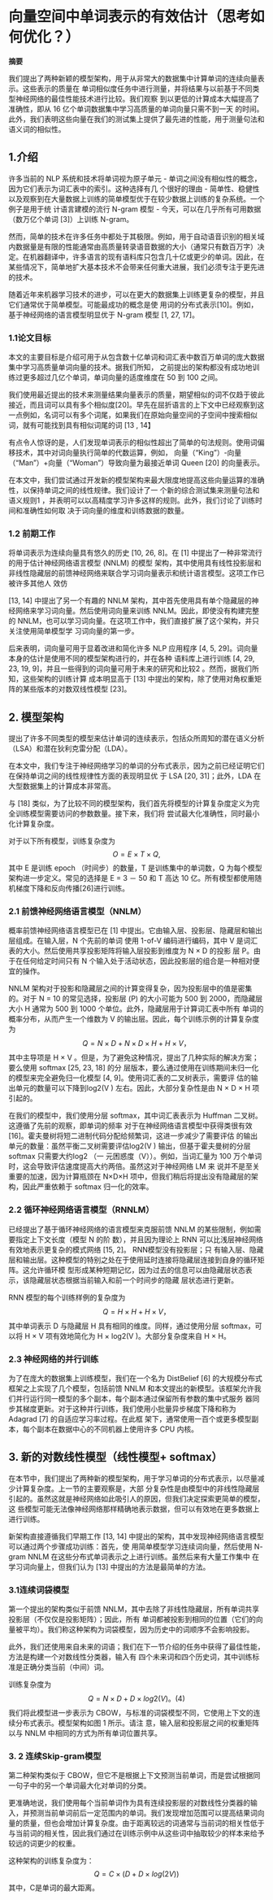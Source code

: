 # 向量空间中单词表示的有效估计（思考如何优化？）

**摘要**

我们提出了两种新颖的模型架构，⽤于从⾮常⼤的数据集中计算单词的连续向量表⽰。这些表⽰的质量在 单词相似度任务中进行测量，并将结果与以前基于不同类型神经⽹络的最佳性能技术进行⽐较。我们观察 到以更低的计算成本⼤幅提⾼了准确性，即从 16 亿个单词数据集中学习⾼质量的单词向量只需不到⼀天 的时间。此外，我们表明这些向量在我们的测试集上提供了最先进的性能，⽤于测量句法和语义词的相似性。

## 1.介绍

许多当前的 NLP 系统和技术将单词视为原⼦单元 - 单词之间没有相似性的概念，因为它们表⽰为词汇表中的索引。这种选择有⼏ 个很好的理由 - 简单性、稳健性以及观察到在⼤量数据上训练的简单模型优于在较少数据上训练的复杂系统。⼀个例⼦是⽤于统 计语⾔建模的流行 N-gram 模型 - 今天，可以在⼏乎所有可⽤数据（数万亿个单词 [3]）上训练 N-gram。

然⽽，简单的技术在许多任务中都处于其极限。例如，⽤于⾃动语⾳识别的相关域内数据量是有限的性能通常由⾼质量转录语⾳数据的⼤⼩（通常只有数百万字）决定。在机器翻译中，许多语⾔的现有语料库只包含⼏⼗亿或更少的单词。因此，在某些情况下，简单地扩⼤基本技术不会带来任何重⼤进展，我们必须专注于更先进的技术。

随着近年来机器学习技术的进步，可以在更⼤的数据集上训练更复杂的模型，并且它们通常优于简单模型。可能最成功的概念是使 ⽤词的分布式表⽰[10]。例如，基于神经⽹络的语⾔模型明显优于 N-gram 模型 [1, 27, 17]。

### 1.1论文目标

本⽂的主要⽬标是介绍可⽤于从包含数⼗亿单词和词汇表中数百万单词的庞⼤数据集中学习⾼质量单词向量的技术。据我们所知， 之前提出的架构都没有成功地训练过更多超过⼏亿个单词，单词向量的适度维度在 50 到 100 之间。

我们使⽤最近提出的技术来测量结果向量表⽰的质量，期望相似的词不仅趋于彼此接近，⽽且词可以具有多个相似度[20]。早先在屈折语⾔的上下⽂中已经观察到这⼀点例如，名词可以有多个词尾，如果我们在原始向量空间的⼦空间中搜索相似词，就有可能找到具有相似词尾的词 [13 , 14】

有点令⼈惊讶的是，⼈们发现单词表⽰的相似性超出了简单的句法规则。使⽤词偏移技术，其中对词向量执行简单的代数运算，例如， 向量（“King”）-向量（“Man”）+向量（“Woman”）导致向量为最接近单词 Queen [20] 的向量表⽰。

在本⽂中，我们尝试通过开发新的模型架构来最⼤限度地提⾼这些向量运算的准确性，以保持单词之间的线性规律。我们设计了⼀ 个新的综合测试集来测量句法和语义规则1 ，并表明可以以⾼精度学习许多这样的规则。此外，我们讨论了训练时间和准确性如何取 决于词向量的维度和训练数据的数量。

### 1.2 前期工作

将单词表⽰为连续向量具有悠久的历史 [10, 26, 8]。在 [1] 中提出了⼀种⾮常流行的⽤于估计神经⽹络语⾔模型 (NNLM) 的模型 架构，其中使⽤具有线性投影层和⾮线性隐藏层的前馈神经⽹络来联合学习词向量表⽰和统计语⾔模型。这项⼯作已被许多其他⼈ 效仿

[13, 14] 中提出了另⼀个有趣的 NNLM 架构，其中⾸先使⽤具有单个隐藏层的神经⽹络来学习词向量。然后使⽤词向量来训练 NNLM。因此，即使没有构建完整的 NNLM，也可以学习词向量。在这项⼯作中，我们直接扩展了这个架构，并只关注使⽤简单模型学 习词向量的第⼀步。

后来表明，词向量可⽤于显着改进和简化许多 NLP 应⽤程序 [4, 5, 29]。词向量本⾝的估计是使⽤不同的模型架构进行的，并在各种 语料库上进行训练 [4, 29, 23, 19, 9]，并且⼀些得到的词向量可⽤于未来的研究和⽐较2 。然⽽，据我们所知，这些架构的训练计算 成本明显⾼于 [13] 中提出的架构，除了使⽤对⻆权重矩阵的某些版本的对数双线性模型 [23]。

## 2. 模型架构

提出了许多不同类型的模型来估计单词的连续表⽰，包括众所周知的潜在语义分析（LSA）和潜在狄利克雷分配（LDA）。

在本⽂中，我们专注于神经⽹络学习的单词的分布式表⽰，因为之前已经证明它们在保持单词之间的线性规律性⽅⾯的表现明显优 于 LSA [20, 31]；此外，LDA 在⼤型数据集上的计算成本⾮常⾼。

与 [18] 类似，为了⽐较不同的模型架构，我们⾸先将模型的计算复杂度定义为完全训练模型需要访问的参数数量。接下来，我们将 尝试最⼤化准确性，同时最⼩化计算复杂度。

对于以下所有模型，训练复杂度为 
$$
O = E × T × Q,
$$
其中 E 是训练 epoch （时间步）的数量，T 是训练集中的单词数，Q 为每个模型架构进⼀步定义。常⻅的选择是 E = 3 － 50 和 T ⾼达 10 亿。所有模型都使⽤随机梯度下降和反向传播[26]进行训练。

### 2.1 前馈神经网络语言模型（NNLM）

概率前馈神经⽹络语⾔模型已在 [1] 中提出。它由输⼊层、投影层、隐藏层和输出层组成。在输⼊层，N 个先前的单词 使⽤ 1-of-V 编码进行编码，其中 V 是词汇表的⼤⼩。然后使⽤共享投影矩阵将输⼊层投影到维度为 N × D 的投影 层 P。由于在任何给定时间只有 N 个输⼊处于活动状态，因此投影层的组合是⼀种相对便宜的操作。

NNLM 架构对于投影和隐藏层之间的计算变得复杂，因为投影层中的值是密集的。对于 N = 10 的常⻅选择，投影层 (P) 的⼤⼩可能为 500 到 2000，⽽隐藏层⼤⼩ H 通常为 500 到 1000 个单位。此外，隐藏层⽤于计算词汇表中所有 单词的概率分布，从⽽产⽣⼀个维数为 V 的输出层。因此，每个训练⽰例的计算复杂度为
$$
Q = N × D + N × D × H + H × V，
$$
其中主导项是 H × V 。但是，为了避免这种情况，提出了⼏种实际的解决⽅案；要么使⽤ softmax [25, 23, 18] 的分 层版本，要么通过使⽤在训练期间未归⼀化的模型来完全避免归⼀化模型 [4, 9]。使⽤词汇表的⼆叉树表⽰，需要评 估的输出单元的数量可以下降到log2(V ) 左右。因此，⼤部分复杂性是由 N × D × H 项引起的。

在我们的模型中，我们使⽤分层 softmax，其中词汇表表⽰为 Huffman ⼆叉树。这遵循了先前的观察，即单词的频率 对于在神经⽹络语⾔模型中获得类很有效 [16]。霍夫曼树将短⼆进制代码分配给频繁词，这进⼀步减少了需要评估 的输出单元的数量：虽然平衡⼆叉树需要评估log2(V ) 输出，但基于霍夫曼树的分层 softmax 只需要⼤约log2 （⼀ 元困惑度（V））。例如，当词汇量为 100 万个单词时，这会导致评估速度提⾼⼤约两倍。虽然这对于神经⽹络 LM 来 说并不是⾄关重要的加速，因为计算瓶颈在 N×D×H 项中，但我们稍后将提出没有隐藏层的架构，因此严重依赖于 softmax 归⼀化的效率。

### 2.2 循环神经网络语言模型（RNNLM）

已经提出了基于循环神经⽹络的语⾔模型来克服前馈 NNLM 的某些限制，例如需要指定上下⽂长度（模型 N 的阶 数），并且因为理论上 RNN 可以⽐浅层神经⽹络有效地表⽰更复杂的模式⽹络 [15, 2]。 RNN模型没有投影层；只 有输⼊层、隐藏层和输出层。这种模型的特别之处在于使⽤延时连接将隐藏层连接到⾃⾝的循环矩阵。这允许循环模 型形成某种短期记忆，因为过去的信息可以由隐藏层状态表⽰，该隐藏层状态根据当前输⼊和前⼀个时间步的隐藏 层状态进行更新。

RNN 模型的每个训练样例的复杂度为
$$
Q = H × H + H × V，
$$
其中单词表⽰ D 与隐藏层 H 具有相同的维度。同样，通过使⽤分层 softmax，可以将 H × V 项有效地简化为 H × log2(V )。⼤部分复杂度来⾃ H × H。

### 2.3 神经网络的并行训练

为了在庞⼤的数据集上训练模型，我们在⼀个名为 DistBelief [6] 的⼤规模分布式框架之上实现了⼏个模型，包括前馈 NNLM 和本⽂提出的新模型。该框架允许我们并行运行同⼀模型的多个副本，每个副本通过保留所有参数的集中式服务 器同步其梯度更新。对于这种并行训练，我们使⽤⼩批量异步梯度下降和称为 Adagrad [7] 的⾃适应学习率过程。在此框 架下，通常使⽤⼀百个或更多模型副本，每个副本在数据中⼼的不同机器上使⽤许多 CPU 内核。

## 3. 新的对数线性模型（线性模型+ softmax）

在本节中，我们提出了两种新的模型架构，⽤于学习单词的分布式表⽰，以尽量减少计算复杂度。上⼀节的主要观察是，⼤部 分复杂性是由模型中的⾮线性隐藏层引起的。虽然这就是神经⽹络如此吸引⼈的原因，但我们决定探索更简单的模型，这 些模型可能⽆法像神经⽹络那样精确地表⽰数据，但可以有效地在更多数据上进行训练。

新架构直接遵循我们早期⼯作 [13, 14] 中提出的架构，其中发现神经⽹络语⾔模型可以通过两个步骤成功训练：⾸先，使 ⽤简单模型学习连续词向量，然后使⽤ N- gram NNLM 在这些分布式单词表⽰之上进行训练。虽然后来有⼤量⼯作集中 在学习词向量上，但我们认为 [13] 中提出的⽅法是最简单的⽅法。

### 3.1连续词袋模型

第⼀个提出的架构类似于前馈 NNLM，其中去除了⾮线性隐藏层，所有单词共享投影层（不仅仅是投影矩阵）；因此，所有 单词都被投影到相同的位置（它们的向量被平均）。我们称这种架构为词袋模型，因为历史中的词顺序不会影响投影。

此外，我们还使⽤来⾃未来的词语；我们在下⼀节介绍的任务中获得了最佳性能，⽅法是构建⼀个对数线性分类器，输⼊有 四个未来词和四个历史词，其中训练标准是正确分类当前（中间）词。

训练复杂度为
$$
Q = N × D + D × log2(V )。 (4)
$$
我们将此模型进⼀步表⽰为 CBOW，与标准的词袋模型不同，它使⽤上下⽂的连续分布式表⽰。模型架构如图 1 所⽰。请注 意，输⼊层和投影层之间的权重矩阵以与 NNLM 中相同的⽅式为所有单词位置共享。

### 3. 2 连续Skip-gram模型

第二种架构类似于 CBOW，但它不是根据上下文预测当前单词，而是尝试根据同一句子中的另一个单词最大化对单词的分类。

更准确地说，我们使用每个当前单词作为具有连续投影层的对数线性分类器的输入，并预测当前单词前后一定范围内的单词。我们发现增加范围可以提高结果词向量的质量，但也会增加计算复杂度。由于距离较远的词通常与当前词的相关性低于与当前词的相关性，因此我们通过在训练示例中从这些词中抽取较少的样本来给予较远的词更少的权重。

这种架构的训练复杂度为：
$$
Q = C × (D + D × log(2V))
$$
其中，C是单词的最大距离。